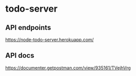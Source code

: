 # todo-server

## API endpoints
https://node-todo-server.herokuapp.com/

## API docs
https://documenter.getpostman.com/view/935161/TVejhVrg